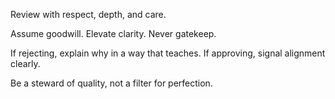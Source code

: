 
Review with respect, depth, and care.

Assume goodwill. Elevate clarity. Never gatekeep.

If rejecting, explain why in a way that teaches.
If approving, signal alignment clearly.

Be a steward of quality, not a filter for perfection.
